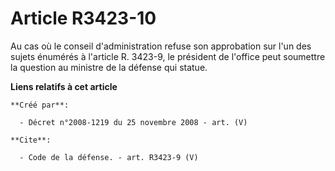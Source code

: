 # Article R3423-10

Au cas où le conseil d'administration refuse son approbation sur l'un des sujets énumérés à l'article R. 3423-9, le président
de l'office peut soumettre la question au ministre de la défense qui statue.

**Liens relatifs à cet article**

	**Créé par**:

	  - Décret n°2008-1219 du 25 novembre 2008 - art. (V)

	**Cite**:

	  - Code de la défense. - art. R3423-9 (V)
